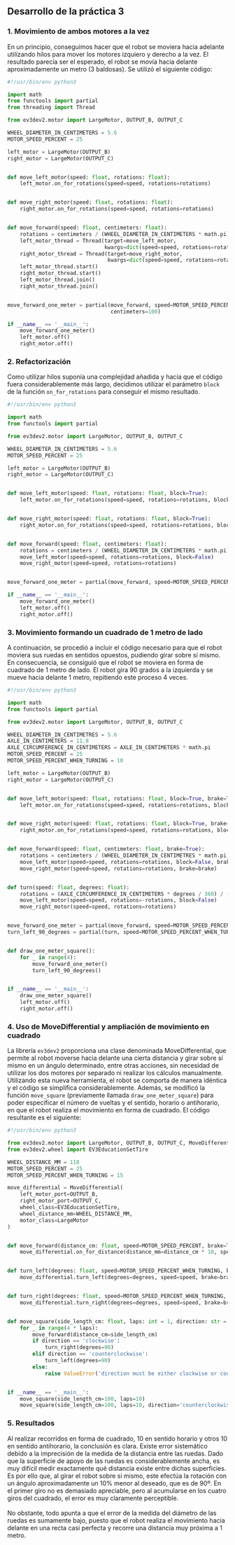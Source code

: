 ## Desarrollo de la práctica 3

### 1. Movimiento de ambos motores a la vez

En un principio, conseguimos hacer que el robot se moviera hacia adelante
utilizando hilos para mover los motores
izquiero y derecho a la vez. El resultado parecía ser el esperado, el robot
se movía hacia delante aproximadamente un metro (3 baldosas). Se utilizó el
siguiente código:

```python
#!/usr/bin/env python3

import math
from functools import partial
from threading import Thread

from ev3dev2.motor import LargeMotor, OUTPUT_B, OUTPUT_C

WHEEL_DIAMETER_IN_CENTIMETERS = 5.6
MOTOR_SPEED_PERCENT = 25

left_motor = LargeMotor(OUTPUT_B)
right_motor = LargeMotor(OUTPUT_C)


def move_left_motor(speed: float, rotations: float):
    left_motor.on_for_rotations(speed=speed, rotations=rotations)


def move_right_motor(speed: float, rotations: float):
    right_motor.on_for_rotations(speed=speed, rotations=rotations)


def move_forward(speed: float, centimeters: float):
    rotations = centimeters / (WHEEL_DIAMETER_IN_CENTIMETERS * math.pi)
    left_motor_thread = Thread(target=move_left_motor,
                               kwargs=dict(speed=speed, rotations=rotations))
    right_motor_thread = Thread(target=move_right_motor,
                                kwargs=dict(speed=speed, rotations=rotations))
    left_motor_thread.start()
    right_motor_thread.start()
    left_motor_thread.join()
    right_motor_thread.join()


move_forward_one_meter = partial(move_forward, speed=MOTOR_SPEED_PERCENT,
                                 centimeters=100)

if __name__ == '__main__':
    move_forward_one_meter()
    left_motor.off()
    right_motor.off()

```

### 2. Refactorización 

Como utilizar hilos suponía una complejidad añadida y hacía que el código fuera considerablemente
más largo, decidimos utilizar el parámetro `block` de la función `on_for_rotations` para conseguir
el mismo resultado.

```python
#!/usr/bin/env python3

import math
from functools import partial

from ev3dev2.motor import LargeMotor, OUTPUT_B, OUTPUT_C

WHEEL_DIAMETER_IN_CENTIMETERS = 5.6
MOTOR_SPEED_PERCENT = 25

left_motor = LargeMotor(OUTPUT_B)
right_motor = LargeMotor(OUTPUT_C)


def move_left_motor(speed: float, rotations: float, block=True):
    left_motor.on_for_rotations(speed=speed, rotations=rotations, block=block)


def move_right_motor(speed: float, rotations: float, block=True):
    right_motor.on_for_rotations(speed=speed, rotations=rotations, block=block)


def move_forward(speed: float, centimeters: float):
    rotations = centimeters / (WHEEL_DIAMETER_IN_CENTIMETERS * math.pi)
    move_left_motor(speed=speed, rotations=rotations, block=False)
    move_right_motor(speed=speed, rotations=rotations)


move_forward_one_meter = partial(move_forward, speed=MOTOR_SPEED_PERCENT, centimeters=100)

if __name__ == '__main__':
    move_forward_one_meter()
    left_motor.off()
    right_motor.off()

```

### 3. Movimiento formando un cuadrado de 1 metro de lado

A continuación, se procedió a incluir el código necesario para que el robot moviera sus ruedas 
en sentidos opuestos, pudiendo girar sobre sí mismo. En consecuencia, se consiguió que el robot
se moviera en forma de cuadrado de 1 metro de lado. El robot gira 90 grados a la izquierda y se mueve
hacia delante 1 metro, repitiendo este proceso 4 veces. 

```python
#!/usr/bin/env python3

import math
from functools import partial

from ev3dev2.motor import LargeMotor, OUTPUT_B, OUTPUT_C

WHEEL_DIAMETER_IN_CENTIMETRES = 5.6
AXLE_IN_CENTIMETERS = 11.8
AXLE_CIRCUMFERENCE_IN_CENTIMETERS = AXLE_IN_CENTIMETERS * math.pi
MOTOR_SPEED_PERCENT = 25
MOTOR_SPEED_PERCENT_WHEN_TURNING = 10

left_motor = LargeMotor(OUTPUT_B)
right_motor = LargeMotor(OUTPUT_C)


def move_left_motor(speed: float, rotations: float, block=True, brake=True):
    left_motor.on_for_rotations(speed=speed, rotations=rotations, block=block, brake=brake)


def move_right_motor(speed: float, rotations: float, block=True, brake=True):
    right_motor.on_for_rotations(speed=speed, rotations=rotations, block=block, brake=brake)


def move_forward(speed: float, centimeters: float, brake=True):
    rotations = centimeters / (WHEEL_DIAMETER_IN_CENTIMETRES * math.pi)
    move_left_motor(speed=speed, rotations=rotations, block=False, brake=brake)
    move_right_motor(speed=speed, rotations=rotations, brake=brake)


def turn(speed: float, degrees: float):
    rotations = (AXLE_CIRCUMFERENCE_IN_CENTIMETERS * degrees / 360) / (WHEEL_DIAMETER_IN_CENTIMETRES * math.pi)
    move_left_motor(speed=speed, rotations=-rotations, block=False)
    move_right_motor(speed=speed, rotations=rotations)


move_forward_one_meter = partial(move_forward, speed=MOTOR_SPEED_PERCENT, centimeters=100)
turn_left_90_degrees = partial(turn, speed=MOTOR_SPEED_PERCENT_WHEN_TURNING, degrees=90)


def draw_one_meter_square():
    for _ in range(4):
        move_forward_one_meter()
        turn_left_90_degrees()


if __name__ == '__main__':
    draw_one_meter_square()
    left_motor.off()
    right_motor.off()

```

### 4. Uso de MoveDifferential y ampliación de movimiento en cuadrado

La librería `ev3dev2` proporciona una clase denominada MoveDifferential, que permite al robot moverse hacia delante una cierta distancia y girar sobre sí mismo en un ángulo determinado, entre otras acciones, sin necesidad de utilizar los dos motores por separado ni realizar los cálculos manualmente. Utilizando esta nueva herramienta, el robot se comporta de manera idéntica y el código se simplifica considerablemente.
Además, se modificó la función `move_square` (previamente llamada `draw_one_meter_square`) para poder especificar el número de vueltas y el sentido, horario o antihorario, en que el robot realiza el movimiento en forma de cuadrado. El código resultante es el siguiente:

```python
#!/usr/bin/env python3

from ev3dev2.motor import LargeMotor, OUTPUT_B, OUTPUT_C, MoveDifferential
from ev3dev2.wheel import EV3EducationSetTire

WHEEL_DISTANCE_MM = 118
MOTOR_SPEED_PERCENT = 25
MOTOR_SPEED_PERCENT_WHEN_TURNING = 15

move_differential = MoveDifferential(
    left_motor_port=OUTPUT_B,
    right_motor_port=OUTPUT_C,
    wheel_class=EV3EducationSetTire,
    wheel_distance_mm=WHEEL_DISTANCE_MM,
    motor_class=LargeMotor
)


def move_forward(distance_cm: float, speed=MOTOR_SPEED_PERCENT, brake=True):
    move_differential.on_for_distance(distance_mm=distance_cm * 10, speed=speed, brake=brake)


def turn_left(degrees: float, speed=MOTOR_SPEED_PERCENT_WHEN_TURNING, brake=True):
    move_differential.turn_left(degrees=degrees, speed=speed, brake=brake)


def turn_right(degrees: float, speed=MOTOR_SPEED_PERCENT_WHEN_TURNING, brake=True):
    move_differential.turn_right(degrees=degrees, speed=speed, brake=brake)


def move_square(side_length_cm: float, laps: int = 1, direction: str = 'clockwise'):
    for _ in range(4 * laps):
        move_forward(distance_cm=side_length_cm)
        if direction == 'clockwise':
            turn_right(degrees=90)
        elif direction == 'counterclockwise':
            turn_left(degrees=90)
        else:
            raise ValueError('direction must be either clockwise or counterclockwise')


if __name__ == '__main__':
    move_square(side_length_cm=100, laps=10)
    move_square(side_length_cm=100, laps=10, direction='counterclockwise')

```

### 5. Resultados

Al realizar recorridos en forma de cuadrado, 10 en sentido horario y otros 10 en sentido antihorario, la conclusión es clara. Existe error sistemático debido a la imprecisión de la medida de la distancia entre las ruedas. Dado que la superficie de apoyo de las ruedas es considerablemente ancha, es muy difícil medir exactamente qué distancia existe entre dichas superficies. Es por ello que, al girar el robot sobre sí mismo, este efectúa la rotación con un ángulo aproximadamente un 10% menor al deseado, que es de 90º. En el primer giro no es demasiado apreciable, pero al acumularse en los cuatro giros del cuadrado, el error es muy claramente perceptible.\
\
No obstante, todo apunta a que el error de la medida del diámetro de las ruedas es sumamente bajo, puesto que el robot realiza el movimiento hacia delante en una recta casi perfecta y recorre una distancia muy próxima a 1 metro.

